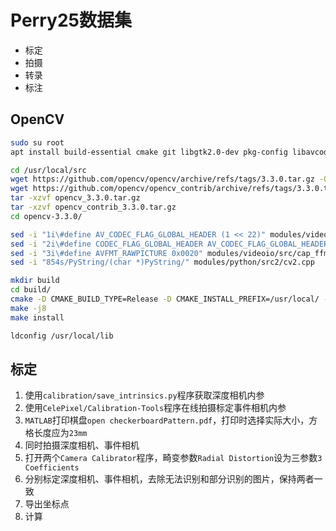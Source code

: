 # Perry25数据集

* 标定
* 拍摄
* 转录
* 标注

## OpenCV

```bash
sudo su root
apt install build-essential cmake git libgtk2.0-dev pkg-config libavcodec-dev libavformat-dev libswscale-dev python3-dev python3-numpy libtbb2 libtbb-dev libjpeg-dev libpng-dev libtiff-dev

cd /usr/local/src
wget https://github.com/opencv/opencv/archive/refs/tags/3.3.0.tar.gz -O opencv_3.3.0.tar.gz
wget https://github.com/opencv/opencv_contrib/archive/refs/tags/3.3.0.tar.gz -O opencv_contrib_3.3.0.tar.gz
tar -xzvf opencv_3.3.0.tar.gz
tar -xzvf opencv_contrib_3.3.0.tar.gz
cd opencv-3.3.0/

sed -i "1i\#define AV_CODEC_FLAG_GLOBAL_HEADER (1 << 22)" modules/videoio/src/cap_ffmpeg_impl.hpp
sed -i "2i\#define CODEC_FLAG_GLOBAL_HEADER AV_CODEC_FLAG_GLOBAL_HEADER" modules/videoio/src/cap_ffmpeg_impl.hpp
sed -i "3i\#define AVFMT_RAWPICTURE 0x0020" modules/videoio/src/cap_ffmpeg_impl.hpp
sed -i "854s/PyString/(char *)PyString/" modules/python/src2/cv2.cpp

mkdir build
cd build/
cmake -D CMAKE_BUILD_TYPE=Release -D CMAKE_INSTALL_PREFIX=/usr/local/ -D OPENCV_EXTRA_MODULES=../../opencv_contrib-3.3.0/modules/ -D BUILD_DOCS=ON -D BUILD_EXAMPLES=ON -D WITH_CUDA=OFF ..
make -j8
make install

ldconfig /usr/local/lib
```

## 标定

1. 使用`calibration/save_intrinsics.py`程序获取深度相机内参
2. 使用`CelePixel/Calibration-Tools`程序在线拍摄标定事件相机内参
3. `MATLAB`打印棋盘`open checkerboardPattern.pdf`，打印时选择实际大小，方格长度应为`23mm`
4. 同时拍摄深度相机、事件相机
5. 打开两个`Camera Calibrator`程序，畸变参数`Radial Distortion`设为三参数`3 Coefficients`
6. 分别标定深度相机、事件相机，去除无法识别和部分识别的图片，保持两者一致
7. 导出坐标点
8. 计算
